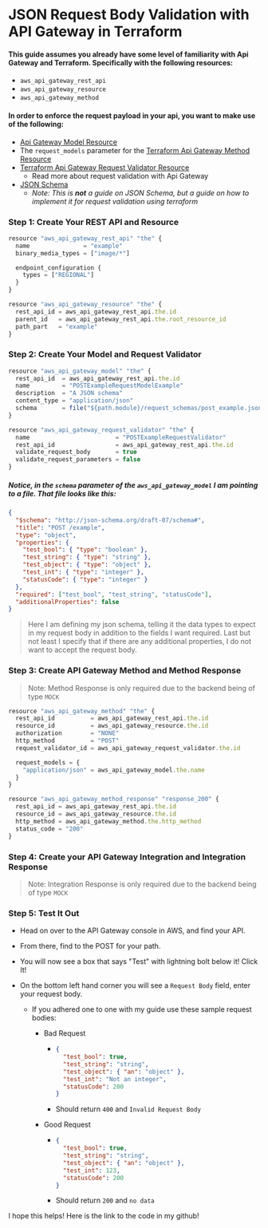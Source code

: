 # JSON Request Body Validation with API Gateway in Terraform

#### This guide assumes you already have some level of familiarity with Api Gateway and Terraform. Specifically with the following resources:

- `aws_api_gateway_rest_api`
- `aws_api_gateway_resource`
- `aws_api_gateway_method`

#### In order to enforce the request payload in your api, you want to make use of the following:

- [Api Gateway Model Resource](https://www.terraform.io/docs/providers/aws/r/api_gateway_model.html)
- The `request_models` parameter for the [Terraform Api Gateway Method Resource](https://www.terraform.io/docs/providers/aws/r/api_gateway_method.html#request_models)
- [Terraform Api Gateway Request Validator Resource](https://www.terraform.io/docs/providers/aws/r/api_gateway_request_validator.html)
  - Read more about request validation with Api Gateway
- [JSON Schema](https://json-schema.org/)
  - _Note: This is **not** a guide on JSON Schema, but a guide on how to implement it for request validation using terraform_

### Step 1: Create Your REST API and Resource

```javascript
resource "aws_api_gateway_rest_api" "the" {
  name               = "example"
  binary_media_types = ["image/*"]

  endpoint_configuration {
    types = ["REGIONAL"]
  }
}

resource "aws_api_gateway_resource" "the" {
  rest_api_id = aws_api_gateway_rest_api.the.id
  parent_id   = aws_api_gateway_rest_api.the.root_resource_id
  path_part   = "example"
}
```

### Step 2: Create Your Model and Request Validator

```javascript
resource "aws_api_gateway_model" "the" {
  rest_api_id  = aws_api_gateway_rest_api.the.id
  name         = "POSTExampleRequestModelExample"
  description  = "A JSON schema"
  content_type = "application/json"
  schema       = file("${path.module}/request_schemas/post_example.json")
}

resource "aws_api_gateway_request_validator" "the" {
  name                        = "POSTExampleRequestValidator"
  rest_api_id                 = aws_api_gateway_rest_api.the.id
  validate_request_body       = true
  validate_request_parameters = false
}
```

##### Notice, in the `schema` parameter of the `aws_api_gateway_model` I am pointing to a file. That file looks like this:

```json
{
  "$schema": "http://json-schema.org/draft-07/schema#",
  "title": "POST /example",
  "type": "object",
  "properties": {
    "test_bool": { "type": "boolean" },
    "test_string": { "type": "string" },
    "test_object": { "type": "object" },
    "test_int": { "type": "integer" },
    "statusCode": { "type": "integer" }
  },
  "required": ["test_bool", "test_string", "statusCode"],
  "additionalProperties": false
}
```

> Here I am defining my json schema, telling it the data types to expect in my request body in addition to the fields I want required. Last but not least I specify that if there are any additional properties, I do not want to accept the request body.

### Step 3: Create API Gateway Method and Method Response

> Note: Method Response is only required due to the backend being of type `MOCK`

```javascript
resource "aws_api_gateway_method" "the" {
  rest_api_id          = aws_api_gateway_rest_api.the.id
  resource_id          = aws_api_gateway_resource.the.id
  authorization        = "NONE"
  http_method          = "POST"
  request_validator_id = aws_api_gateway_request_validator.the.id

  request_models = {
    "application/json" = aws_api_gateway_model.the.name
  }
}

resource "aws_api_gateway_method_response" "response_200" {
  rest_api_id = aws_api_gateway_rest_api.the.id
  resource_id = aws_api_gateway_resource.the.id
  http_method = aws_api_gateway_method.the.http_method
  status_code = "200"
}
```

### Step 4: Create your API Gateway Integration and Integration Response

> Note: Integration Response is only required due to the backend being of type `MOCK`

### Step 5: Test It Out

- Head on over to the API Gateway console in AWS, and find your API.

- From there, find to the POST for your path.

- You will now see a box that says "Test" with lightning bolt below it! Click It!

- On the bottom left hand corner you will see a `Request Body` field, enter your request body.

  - If you adhered one to one with my guide use these sample request bodies:

    - Bad Request

      - ```json
        {
          "test_bool": true,
          "test_string": "string",
          "test_object": { "an": "object" },
          "test_int": "Not an integer",
          "statusCode": 200
        }
        ```
      - Should return `400` and `Invalid Request Body`

    - Good Request
      - ```json
        {
          "test_bool": true,
          "test_string": "string",
          "test_object": { "an": "object" },
          "test_int": 123,
          "statusCode": 200
        }
        ```
      - Should return `200` and `no data`

I hope this helps! Here is the link to the code in my github!
